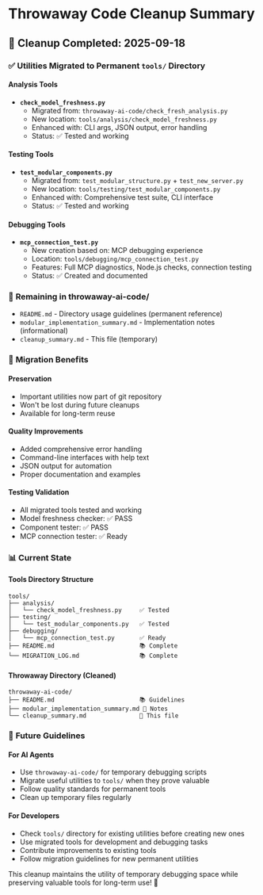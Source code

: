 # Throwaway Code Cleanup Summary

## 🧹 Cleanup Completed: 2025-09-18

### ✅ **Utilities Migrated to Permanent `tools/` Directory**

#### Analysis Tools
- **`check_model_freshness.py`** 
  - Migrated from: `throwaway-ai-code/check_fresh_analysis.py`
  - New location: `tools/analysis/check_model_freshness.py`
  - Enhanced with: CLI args, JSON output, error handling
  - Status: ✅ Tested and working

#### Testing Tools
- **`test_modular_components.py`**
  - Migrated from: `test_modular_structure.py` + `test_new_server.py`
  - New location: `tools/testing/test_modular_components.py`
  - Enhanced with: Comprehensive test suite, CLI interface
  - Status: ✅ Tested and working

#### Debugging Tools
- **`mcp_connection_test.py`**
  - New creation based on: MCP debugging experience
  - Location: `tools/debugging/mcp_connection_test.py`
  - Features: Full MCP diagnostics, Node.js checks, connection testing
  - Status: ✅ Created and documented

### 📁 **Remaining in throwaway-ai-code/**

- `README.md` - Directory usage guidelines (permanent reference)
- `modular_implementation_summary.md` - Implementation notes (informational)
- `cleanup_summary.md` - This file (temporary)

### 🎯 **Migration Benefits**

#### Preservation
- Important utilities now part of git repository
- Won't be lost during future cleanups
- Available for long-term reuse

#### Quality Improvements
- Added comprehensive error handling
- Command-line interfaces with help text
- JSON output for automation
- Proper documentation and examples

#### Testing Validation
- All migrated tools tested and working
- Model freshness checker: ✅ PASS
- Component tester: ✅ PASS  
- MCP connection tester: ✅ Ready

### 📊 **Current State**

#### Tools Directory Structure
```
tools/
├── analysis/
│   └── check_model_freshness.py     ✅ Tested
├── testing/  
│   └── test_modular_components.py   ✅ Tested
├── debugging/
│   └── mcp_connection_test.py       ✅ Ready
├── README.md                        📚 Complete
└── MIGRATION_LOG.md                 📚 Complete
```

#### Throwaway Directory (Cleaned)
```
throwaway-ai-code/
├── README.md                        📚 Guidelines
├── modular_implementation_summary.md 📝 Notes
└── cleanup_summary.md               📝 This file
```

### 🚀 **Future Guidelines**

#### For AI Agents
- Use `throwaway-ai-code/` for temporary debugging scripts
- Migrate useful utilities to `tools/` when they prove valuable
- Follow quality standards for permanent tools
- Clean up temporary files regularly

#### For Developers  
- Check `tools/` directory for existing utilities before creating new ones
- Use migrated tools for development and debugging tasks
- Contribute improvements to existing tools
- Follow migration guidelines for new permanent utilities

This cleanup maintains the utility of temporary debugging space while preserving valuable tools for long-term use! 🎉

